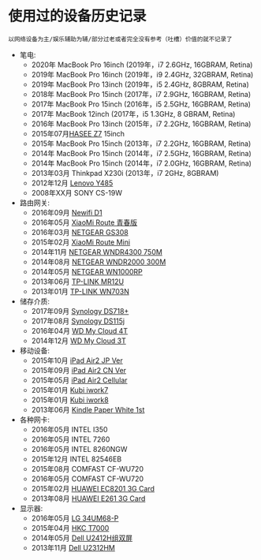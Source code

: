 # 使用过的设备历史记录

    以网络设备为主/娱乐辅助为辅/部分过老或者完全没有参考（吐槽）价值的就不记录了

- 笔电:
    - 2020年 MacBook Pro 16inch (2019年，i7 2.6GHz, 16GBRAM, Retina)
    - 2019年 MacBook Pro 16inch (2019年，i9 2.4GHz, 32GBRAM, Retina)
    - 2019年 MacBook Pro 13inch (2019年，i5 2.4GHz, 8GBRAM, Retina)
    - 2018年 MacBook Pro 15inch (2017年，i7 2.9GHz, 16GBRAM, Retina)
    - 2017年 MacBook Pro 15inch (2016年，i5 2.5GHz, 16GBRAM, Retina)
    - 2017年 MacBook 12inch (2017年，i5 1.3GHz, 8 GBRAM, Retina)
    - 2016年 MacBook Pro 13inch (2015年，i7 2.2GHz, 16GBRAM, Retina)
    - 2015年07月[HASEE Z7](./devices/HASEE-Z78172R2.md) 15inch
    - 2015年 MacBook Pro 15inch (2013年，i7 2.2GHz, 16GBRAM, Retina)
    - 2014年 MacBook Pro 15inch (2014年，i7 2.5GHz, 16GBRAM, Retina)
    - 2014年 MacBook Pro 15inch (2014年，i7 2.0GHz, 16GBRAM, Retina)
    - 2013年03月 Thinkpad X230i (2013年，i7 2GHz, 8GBRAM)
    - 2012年12月 [Lenovo Y485](./devices/Lenovo-Y485.md)
    - 2008年XX月 SONY CS-19W
- 路由网关:
    - 2016年09月 [Newifi D1](./devices/Newifi-D1.md)
    - 2016年05月 [XiaoMi Route 青春版](./devices/XiaoMi-Route-Young.md)
    - 2016年03月 [NETGEAR GS308](./devices/NetGear-GS308.md)
    - 2015年02月 [XiaoMi Route Mini](./devices/XiaoMi-Route-Mini.md)
    - 2014年11月 [NETGEAR WNDR4300 750M](./devices/NetGear-WNDR4300.md)
    - 2014年08月 [NETGEAR WNDR2000 300M](./devices/NetGear-WNR2000.md)
    - 2014年05月 [NETGEAR WN1000RP](./devices/NetGear-WN1000RP.md)
    - 2013年06月 [TP-LINK MR12U](./devices/TP-LINK-MR12U.md)
    - 2013年01月 [TP-LINK WN703N](./devices/TP-LINK-WR703N.md)
- 储存介质:
    - 2017年09月 [Synology DS718+](#)
    - 2017年08月 [Synology DS115j](./devices/DS115j.md)
    - 2016年04月 [WD My Cloud 4T](./devices/WD-My-Cloud-4T.md)
    - 2014年12月 [WD My Cloud 3T](./devices/WD-My-Cloud-3T.md)
- 移动设备:
    - 2015年10月 [iPad Air2 JP Ver](./devices/iPad-Air2-JP.md)
    - 2015年09月 [iPad Air2 CN Ver](./devices/iPad-Air2-CN.md)
    - 2015年05月 [iPad Air2 Cellular](./devices/iPad-Air2-Cell.md)
    - 2015年01月 [Kubi iwork7](./devices/KB-iwork7.md)
    - 2015年01月 [Kubi iwork8](./devices/KB-iwork8.md)
    - 2013年06月 [Kindle Paper White 1st](./devices/Kindle-paper-white-1.md)
- 各种网卡:
    - 2016年05月 INTEL I350
    - 2016年05月 INTEL 7260
    - 2016年05月 INTEL 8260NGW
    - 2015年12月 INTEL 82546EB
    - 2015年08月 COMFAST CF-WU720
    - 2016年05月 COMFAST CF-WU720
    - 2015年02月 [HUAWEI EC8201 3G Card](./devices/HUAWEI-EC8201-3G-Card.md)
    - 2013年08月 [HUAWEI E261 3G Card](./devices/HUAWEI-E261-3G-Card.md)
- 显示器:
    - 2016年05月 [LG 34UM68-P](./devices/LG-34UM68-P.md)
    - 2015年04月 [HKC T7000](./devices/HKC-T7000.md)
    - 2014年05月 [Dell U2412H组双屏](./devices/Dell-u2414h.md)
    - 2013年11月 [Dell U2312HM](./devices/Dell-u2312hm.md)

